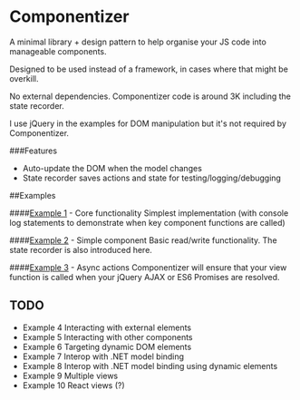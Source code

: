 Componentizer
=============

A minimal library + design pattern to help organise your JS code into manageable components.

Designed to be used instead of a framework, in cases where that might be overkill.

No external dependencies. Componentizer code is around 3K including the state recorder.

I use jQuery in the examples for DOM manipulation but it's not required by Componentizer.

###Features
- Auto-update the DOM when the model changes
- State recorder saves actions and state for testing/logging/debugging


##Examples

####[Example 1](/example1) - Core functionality
Simplest implementation (with console log statements to demonstrate when key component functions are called)

####[Example 2](/example1) - Simple component
Basic read/write functionality. The state recorder is also introduced here.

####[Example 3](/example3) - Async actions
Componentizer will ensure that your view function is called when your jQuery AJAX or ES6 Promises are resolved.

TODO
----
- Example 4 Interacting with external elements
- Example 5 Interacting with other components
- Example 6 Targeting dynamic DOM elements
- Example 7 Interop with .NET model binding
- Example 8 Interop with .NET model binding using dynamic elements
- Example 9 Multiple views
- Example 10 React views (?)
